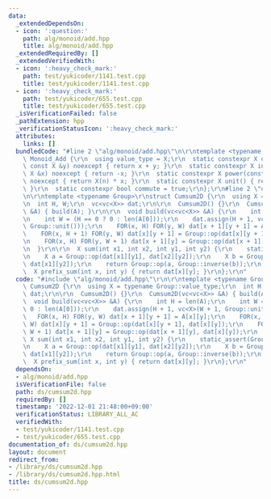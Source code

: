 ```yaml
---
data:
  _extendedDependsOn:
  - icon: ':question:'
    path: alg/monoid/add.hpp
    title: alg/monoid/add.hpp
  _extendedRequiredBy: []
  _extendedVerifiedWith:
  - icon: ':heavy_check_mark:'
    path: test/yukicoder/1141.test.cpp
    title: test/yukicoder/1141.test.cpp
  - icon: ':heavy_check_mark:'
    path: test/yukicoder/655.test.cpp
    title: test/yukicoder/655.test.cpp
  _isVerificationFailed: false
  _pathExtension: hpp
  _verificationStatusIcon: ':heavy_check_mark:'
  attributes:
    links: []
  bundledCode: "#line 2 \"alg/monoid/add.hpp\"\n\r\ntemplate <typename X>\r\nstruct\
    \ Monoid_Add {\r\n  using value_type = X;\r\n  static constexpr X op(const X &x,\
    \ const X &y) noexcept { return x + y; }\r\n  static constexpr X inverse(const\
    \ X &x) noexcept { return -x; }\r\n  static constexpr X power(const X &x, ll n)\
    \ noexcept { return X(n) * x; }\r\n  static constexpr X unit() { return X(0);\
    \ }\r\n  static constexpr bool commute = true;\r\n};\r\n#line 2 \"ds/cumsum2d.hpp\"\
    \n\r\ntemplate <typename Group>\r\nstruct Cumsum2D {\r\n  using X = typename Group::value_type;\r\
    \n  int H, W;\r\n  vc<vc<X>> dat;\r\n\r\n  Cumsum2D() {}\r\n  Cumsum2D(vc<vc<X>>\
    \ &A) { build(A); }\r\n\r\n  void build(vc<vc<X>> &A) {\r\n    int H = len(A);\r\
    \n    int W = (H == 0 ? 0 : len(A[0]));\r\n    dat.assign(H + 1, vc<X>(W + 1,\
    \ Group::unit()));\r\n    FOR(x, H) FOR(y, W) dat[x + 1][y + 1] = A[x][y];\r\n\
    \    FOR(x, H + 1) FOR(y, W) dat[x][y + 1] = Group::op(dat[x][y + 1], dat[x][y]);\r\
    \n    FOR(x, H) FOR(y, W + 1) dat[x + 1][y] = Group::op(dat[x + 1][y], dat[x][y]);\r\
    \n  }\r\n\r\n  X sum(int x1, int x2, int y1, int y2) {\r\n    static_assert(Group::commute);\r\
    \n    X a = Group::op(dat[x1][y1], dat[x2][y2]);\r\n    X b = Group::op(dat[x2][y1],\
    \ dat[x1][y2]);\r\n    return Group::op(a, Group::inverse(b));\r\n  }\r\n\r\n\
    \  X prefix_sum(int x, int y) { return dat[x][y]; }\r\n};\r\n"
  code: "#include \"alg/monoid/add.hpp\"\r\n\r\ntemplate <typename Group>\r\nstruct\
    \ Cumsum2D {\r\n  using X = typename Group::value_type;\r\n  int H, W;\r\n  vc<vc<X>>\
    \ dat;\r\n\r\n  Cumsum2D() {}\r\n  Cumsum2D(vc<vc<X>> &A) { build(A); }\r\n\r\n\
    \  void build(vc<vc<X>> &A) {\r\n    int H = len(A);\r\n    int W = (H == 0 ?\
    \ 0 : len(A[0]));\r\n    dat.assign(H + 1, vc<X>(W + 1, Group::unit()));\r\n \
    \   FOR(x, H) FOR(y, W) dat[x + 1][y + 1] = A[x][y];\r\n    FOR(x, H + 1) FOR(y,\
    \ W) dat[x][y + 1] = Group::op(dat[x][y + 1], dat[x][y]);\r\n    FOR(x, H) FOR(y,\
    \ W + 1) dat[x + 1][y] = Group::op(dat[x + 1][y], dat[x][y]);\r\n  }\r\n\r\n \
    \ X sum(int x1, int x2, int y1, int y2) {\r\n    static_assert(Group::commute);\r\
    \n    X a = Group::op(dat[x1][y1], dat[x2][y2]);\r\n    X b = Group::op(dat[x2][y1],\
    \ dat[x1][y2]);\r\n    return Group::op(a, Group::inverse(b));\r\n  }\r\n\r\n\
    \  X prefix_sum(int x, int y) { return dat[x][y]; }\r\n};\r\n"
  dependsOn:
  - alg/monoid/add.hpp
  isVerificationFile: false
  path: ds/cumsum2d.hpp
  requiredBy: []
  timestamp: '2022-12-01 21:48:00+09:00'
  verificationStatus: LIBRARY_ALL_AC
  verifiedWith:
  - test/yukicoder/1141.test.cpp
  - test/yukicoder/655.test.cpp
documentation_of: ds/cumsum2d.hpp
layout: document
redirect_from:
- /library/ds/cumsum2d.hpp
- /library/ds/cumsum2d.hpp.html
title: ds/cumsum2d.hpp
---
```

